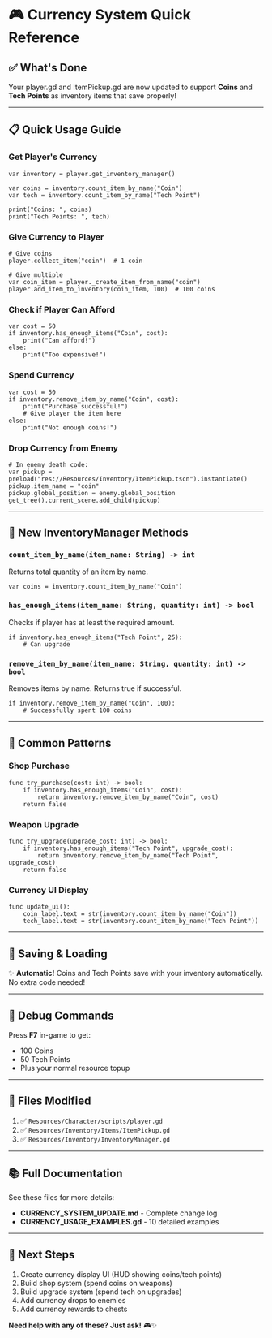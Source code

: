 # 🎮 Currency System Quick Reference

## ✅ What's Done
Your player.gd and ItemPickup.gd are now updated to support **Coins** and **Tech Points** as inventory items that save properly!

---

## 📋 Quick Usage Guide

### Get Player's Currency
```gdscript
var inventory = player.get_inventory_manager()

var coins = inventory.count_item_by_name("Coin")
var tech = inventory.count_item_by_name("Tech Point")

print("Coins: ", coins)
print("Tech Points: ", tech)
```

### Give Currency to Player
```gdscript
# Give coins
player.collect_item("coin")  # 1 coin

# Give multiple
var coin_item = player._create_item_from_name("coin")
player.add_item_to_inventory(coin_item, 100)  # 100 coins
```

### Check if Player Can Afford
```gdscript
var cost = 50
if inventory.has_enough_items("Coin", cost):
    print("Can afford!")
else:
    print("Too expensive!")
```

### Spend Currency
```gdscript
var cost = 50
if inventory.remove_item_by_name("Coin", cost):
    print("Purchase successful!")
    # Give player the item here
else:
    print("Not enough coins!")
```

### Drop Currency from Enemy
```gdscript
# In enemy death code:
var pickup = preload("res://Resources/Inventory/ItemPickup.tscn").instantiate()
pickup.item_name = "coin"
pickup.global_position = enemy.global_position
get_tree().current_scene.add_child(pickup)
```

---

## 🔧 New InventoryManager Methods

### `count_item_by_name(item_name: String) -> int`
Returns total quantity of an item by name.
```gdscript
var coins = inventory.count_item_by_name("Coin")
```

### `has_enough_items(item_name: String, quantity: int) -> bool`
Checks if player has at least the required amount.
```gdscript
if inventory.has_enough_items("Tech Point", 25):
    # Can upgrade
```

### `remove_item_by_name(item_name: String, quantity: int) -> bool`
Removes items by name. Returns true if successful.
```gdscript
if inventory.remove_item_by_name("Coin", 100):
    # Successfully spent 100 coins
```

---

## 🎯 Common Patterns

### Shop Purchase
```gdscript
func try_purchase(cost: int) -> bool:
    if inventory.has_enough_items("Coin", cost):
        return inventory.remove_item_by_name("Coin", cost)
    return false
```

### Weapon Upgrade
```gdscript
func try_upgrade(upgrade_cost: int) -> bool:
    if inventory.has_enough_items("Tech Point", upgrade_cost):
        return inventory.remove_item_by_name("Tech Point", upgrade_cost)
    return false
```

### Currency UI Display
```gdscript
func update_ui():
    coin_label.text = str(inventory.count_item_by_name("Coin"))
    tech_label.text = str(inventory.count_item_by_name("Tech Point"))
```

---

## 💾 Saving & Loading
✨ **Automatic!** Coins and Tech Points save with your inventory automatically. No extra code needed!

---

## 🐛 Debug Commands
Press **F7** in-game to get:
- 100 Coins
- 50 Tech Points
- Plus your normal resource topup

---

## 📁 Files Modified
1. ✅ `Resources/Character/scripts/player.gd`
2. ✅ `Resources/Inventory/Items/ItemPickup.gd`
3. ✅ `Resources/Inventory/InventoryManager.gd`

---

## 📚 Full Documentation
See these files for more details:
- **CURRENCY_SYSTEM_UPDATE.md** - Complete change log
- **CURRENCY_USAGE_EXAMPLES.gd** - 10 detailed examples

---

## 🚀 Next Steps
1. Create currency display UI (HUD showing coins/tech points)
2. Build shop system (spend coins on weapons)
3. Build upgrade system (spend tech on upgrades)
4. Add currency drops to enemies
5. Add currency rewards to chests

**Need help with any of these? Just ask!** 🎮✨
